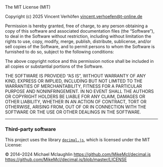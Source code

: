 The MIT License (MIT)

Copyright (c) 2025 Vincent Verhöfen vincent.verhoefen@t-online.de

Permission is hereby granted, free of charge, to any person obtaining a copy
of this software and associated documentation files (the “Software”), to deal
in the Software without restriction, including without limitation the rights
to use, copy, modify, merge, publish, distribute, sublicense, and/or sell
copies of the Software, and to permit persons to whom the Software is
furnished to do so, subject to the following conditions:

The above copyright notice and this permission notice shall be included in
all copies or substantial portions of the Software.

THE SOFTWARE IS PROVIDED “AS IS”, WITHOUT WARRANTY OF ANY KIND, EXPRESS OR
IMPLIED, INCLUDING BUT NOT LIMITED TO THE WARRANTIES OF MERCHANTABILITY,
FITNESS FOR A PARTICULAR PURPOSE AND NONINFRINGEMENT. IN NO EVENT SHALL THE
AUTHORS OR COPYRIGHT HOLDERS BE LIABLE FOR ANY CLAIM, DAMAGES OR OTHER
LIABILITY, WHETHER IN AN ACTION OF CONTRACT, TORT OR OTHERWISE, ARISING FROM,
OUT OF OR IN CONNECTION WITH THE SOFTWARE OR THE USE OR OTHER DEALINGS IN
THE SOFTWARE.

---

### Third-party software

This project uses the library [`decimal.js`](https://github.com/MikeMcl/decimal.js/),
which is licensed under the MIT License:

© 2014–2024 Michael Mclaughlin
<https://github.com/MikeMcl/decimal.js>
<https://github.com/MikeMcl/decimal.js/blob/master/LICENSE>
